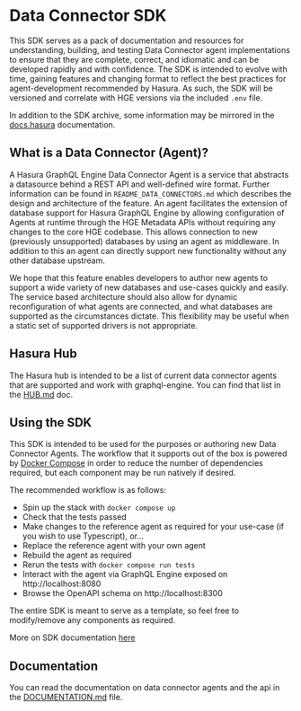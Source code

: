 # Data Connector SDK

This SDK serves as a pack of documentation and resources for understanding, building, and testing Data Connector agent implementations to ensure that they are complete, correct, and idiomatic and can be developed rapidly and with confidence. The SDK is intended to evolve with time, gaining features and changing format to reflect the best practices for agent-development recommended by Hasura. As such, the SDK will be versioned and correlate with HGE versions via the included `.env` file.

In addition to the SDK archive, some information may be mirrored in the [docs.hasura](https://hasura.io/docs/latest/graphql/core/index/) documentation.

## What is a Data Connector (Agent)?

A Hasura GraphQL Engine Data Connector Agent is a service that abstracts a datasource behind a REST API and well-defined wire format. Further information can be found in `README_DATA_CONNECTORS.md` which describes the design and architecture of the feature. An agent facilitates the extension of database support for Hasura GraphQL Engine by allowing configuration of Agents at runtime through the HGE Metadata APIs without requiring any changes to the core HGE codebase. This allows connection to new (previously unsupported) databases by using an agent as middleware. In addition to this an agent can directly support new functionality without any other database upstream.

We hope that this feature enables developers to author new agents to support a wide variety of new databases and use-cases quickly and easily. The service based architecture should also allow for dynamic reconfiguration of what agents are connected, and what databases are supported as the circumstances dictate. This flexibility may be useful when a static set of supported drivers is not appropriate.

## Hasura Hub

The Hasura hub is intended to be a list of current data connector agents that are supported and work with graphql-engine. You can find that list in the [HUB.md](./HUB.md) doc.

## Using the SDK

This SDK is intended to be used for the purposes or authoring new Data Connector Agents. The workflow that it supports out of the box is powered by [Docker Compose](https://docs.docker.com/compose/) in order to reduce the number of dependencies required, but each component may be run natively if desired.

The recommended workflow is as follows:

- Spin up the stack with `docker compose up`
- Check that the tests passed
- Make changes to the reference agent as required for your use-case (if you wish to use Typescript), or...
- Replace the reference agent with your own agent
- Rebuild the agent as required
- Rerun the tests with `docker compose run tests`
- Interact with the agent via GraphQL Engine exposed on http://localhost:8080
- Browse the OpenAPI schema on http://localhost:8300

The entire SDK is meant to serve as a template, so feel free to modify/remove any components as required.

More on SDK documentation [here](./sdk/README.md)

## Documentation

You can read the documentation on data connector agents and the api in the [DOCUMENTATION.md](./DOCUMENTATION.md) file.
